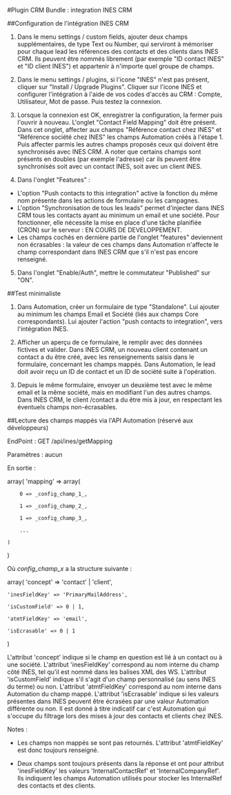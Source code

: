 #Plugin CRM Bundle : integration INES CRM


##Configuration de l'intégration INES CRM

1. Dans le menu settings / custom fields, ajouter deux champs supplémentaires, de type Text ou Number, qui serviront à mémoriser pour chaque lead les références des contacts et des clients dans INES CRM.
Ils peuvent être nommés librement (par exemple "ID contact INES" et "ID client INES") et appartenir à n'importe quel groupe de champs.

2. Dans le menu settings / plugins, si l'icone "INES" n'est pas présent, cliquer sur "Install / Upgrade Plugins".
Cliquer sur l'icone INES et configurer l'intégration à l'aide de vos codes d'accès au CRM : Compte, Utilisateur, Mot de passe.
Puis testez la connexion.

3. Lorsque la connexion est OK, enregistrer la configuration, la fermer puis l'ouvrir à nouveau.
L'onglet "Contact Field Mapping" doit être présent.
Dans cet onglet, affecter aux champs "Référence contact chez INES" et "Référence société chez INES" les champs Automation créés à l'étape 1.
Puis affecter parmis les autres champs proposés ceux qui doivent être synchronisés avec INES CRM.
A noter que certains champs sont présents en doubles (par exemple l'adresse) car ils peuvent être synchronisés soit avec un contact INES, soit avec un client INES.

4. Dans l'onglet "Features" :
- L'option "Push contacts to this integration" active la fonction du même nom présente dans les actions de formulaire ou les campagnes.
- L'option "Synchronisation de tous les leads" permet d'injecter dans INES CRM tous les contacts ayant au minimum un email et une société. Pour fonctionner, elle nécessite la mise en place d'une tâche planifiée (CRON) sur le serveur : EN COURS DE DEVELOPPEMENT.
- Les champs cochés en dernière partie de l'onglet "features" deviennent non écrasables : la valeur de ces champs dans Automation n'affecte le champ correspondant dans INES CRM que s'il n'est pas encore renseigné.

5. Dans l'onglet "Enable/Auth", mettre le commutateur "Published" sur "ON".


##Test minimaliste

1. Dans Automation, créer un formulaire de type "Standalone".
Lui ajouter au minimum les champs Email et Société (liés aux champs Core correspondants).
Lui ajouter l'action "push contacts to integration", vers l'intégration INES.

2. Afficher un aperçu de ce formulaire, le remplir avec des données fictives et valider.
Dans INES CRM, un nouveau client contenant un contact a du être créé, avec les renseignements saisis dans le formulaire, concernant les champs mappés.
Dans Automation, le lead doit avoir reçu un ID de contact et un ID de société suite à l'opération.

3. Depuis le même formulaire, envoyer un deuxième test avec le même email et la même société, mais en modifiant l'un des autres champs.
Dans INES CRM, le client /contact a du être mis à jour, en respectant les éventuels champs non-écrasables.


##Lecture des champs mappés via l'API Automation (réservé aux développeurs)

EndPoint : GET /api/ines/getMapping

Paramètres : aucun

En sortie :

array(
	'mapping' => array(
	
		0 => _config_champ_1_,
		
		1 => _config_champ_2_,
		
		1 => _config_champ_3_,
		
		...
		
	)
)


Où _config_champ_x_ a la structure suivante :

array(
	'concept' => 'contact' | 'client',
	
	'inesFieldKey' => 'PrimaryMailAddress',
	
	'isCustomField' => 0 | 1,
	
	'atmtFieldKey' => 'email',
	
	'isEcrasable' => 0 | 1
)


L'attribut 'concept' indique si le champ en question est lié à un contact ou à une société.
L'attribut 'inesFieldKey' correspond au nom interne du champ côté INES, tel qu'il est nommé dans les balises XML des WS.
L'attribut 'isCustomField' indique s'il s'agit d'un champ personnalisé (au sens INES du terme) ou non.
L'attribut 'atmtFieldKey' correspond au nom interne dans Automation du champ mappé.
L'attribut 'isEcrasable' indique si les valeurs présentes dans INES peuvent être écrasées par une valeur Automation différente ou non. Il est donné à titre indicatif car c'est Automation qui s'occupe du filtrage lors des mises à jour des contacts et clients chez INES.


Notes :

- Les champs non mappés se sont pas retournés. L'attribut 'atmtFieldKey' est donc toujours renseigné.

- Deux champs sont toujours présents dans la réponse et ont pour attribut 'inesFieldKey' les valeurs 'InternalContactRef' et 'InternalCompanyRef'. Ils indiquent les champs Automation utilisés pour stocker les InternalRef des contacts et des clients.
